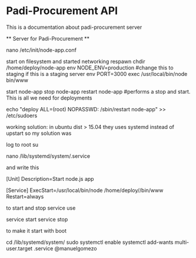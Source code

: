 # Padi-Procurement API

This is a documentation about padi-procurement server





** Server for Padi-Procurement **

nano /etc/init/node-app.conf

start on filesystem and started networking
respawn
chdir /home/deploy/node-app
env NODE_ENV=production #change this to staging if this is a staging server
env PORT=3000
exec /usr/local/bin/node bin/www

start node-app
stop node-app
restart node-app #performs a stop and start. This is all we need for deployments

echo "deploy ALL=(root) NOPASSWD: /sbin/restart node-app" >> /etc/sudoers


working solution:
in ubuntu dist > 15.04 they uses systemd instead of upstart so my solution was

log to root
su

nano /lib/systemd/system/<service name>.service

and write this

[Unit]
Description=Start <appname> node.js app

[Service]
ExecStart=/usr/local/bin/node /home/deploy/<app name>/bin/www
Restart=always

to start and stop service use

service <service name> start
service <service name> stop

to make it start with boot

cd /lib/systemd/system/
sudo systemctl enable <service name>
systemctl add-wants multi-user.target <servicename>.service
@manuelgomezo






